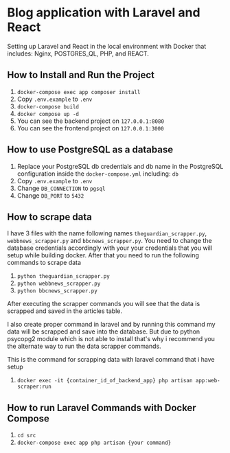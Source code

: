 # Blog application with Laravel and React

Setting up Laravel and React in the local environment with Docker that includes: Nginx, POSTGRES_QL, PHP, and REACT.

## How to Install and Run the Project

1. `docker-compose exec app composer install`
2. Copy `.env.example` to `.env`
3. `docker-compose build`
4. `docker compose up -d`
5. You can see the backend project on `127.0.0.1:8080`
6. You can see the frontend project on `127.0.0.1:3000`

## How to use PostgreSQL as a database

1. Replace your PostgreSQL db credentials and db name in the PostgreSQL configuration inside the `docker-compose.yml` including: `db`
2. Copy `.env.example` to `.env`
3. Change `DB_CONNECTION` to `pgsql`
4. Change `DB_PORT` to `5432`

## How to scrape data

I have 3 files with the name following names `theguardian_scrapper.py`, `webbnews_scrapper.py` and `bbcnews_scrapper.py`. You need to change the database credentials accordingly with your your credentials that you will setup while building docker. After that you need to run the following commands to scrape data

1. `python theguardian_scrapper.py`
2. `python webbnews_scrapper.py`
3. `python bbcnews_scrapper.py`

After executing the scrapper commands you will see that the data is scrapped and saved in the articles table.

I also create proper command in laravel and by running this command my data will be scrapped and save into the database. But due to python psycopg2 module which is not able to install that's why i recommend you the alternate way to run the data scrapper commands.

This is the command for scrapping data with laravel command that i have setup

1. `docker exec -it {container_id_of_backend_app} php artisan app:web-scraper:run`

## How to run Laravel Commands with Docker Compose

1. `cd src`
2. `docker-compose exec app php artisan {your command}`
